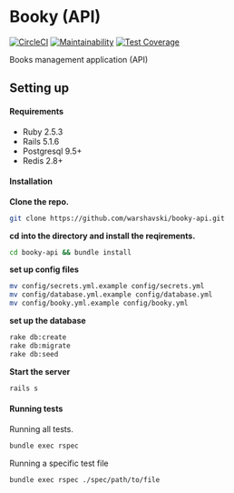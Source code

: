 # Booky (API)
[![CircleCI](https://circleci.com/gh/Warshavski/booky-api/tree/master.svg?style=svg)](https://circleci.com/gh/Warshavski/booky-api/tree/master)
[![Maintainability](https://api.codeclimate.com/v1/badges/a99a88d28ad37a79dbf6/maintainability)](https://codeclimate.com/github/codeclimate/codeclimate/maintainability)
[![Test Coverage](https://api.codeclimate.com/v1/badges/a99a88d28ad37a79dbf6/test_coverage)](https://codeclimate.com/github/codeclimate/codeclimate/test_coverage)

Books management application (API)

## Setting up

#### Requirements

- Ruby 2.5.3
- Rails 5.1.6
- Postgresql 9.5+
- Redis 2.8+

#### Installation

**Clone the repo.**
```bash
git clone https://github.com/warshavski/booky-api.git
```

**cd into the directory and install the reqirements.**
```bash
cd booky-api && bundle install
```

**set up config files**
```bash
mv config/secrets.yml.example config/secrets.yml
mv config/database.yml.example config/database.yml
mv config/booky.yml.example config/booky.yml
```

**set up the database**
```bash
rake db:create 
rake db:migrate 
rake db:seed
```

**Start the server**
```bash
rails s
```

#### Running tests

Running all tests.
```bash
bundle exec rspec
```

Running a specific test file
```bash
bundle exec rspec ./spec/path/to/file
```
